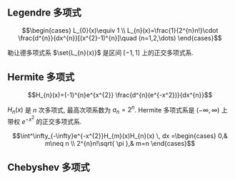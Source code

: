 ## Legendre 多项式

$$\begin{cases}
L_{0}(x)\equiv 1 \\
L_{n}(x)=\frac{1}{2^{n}n!}\cdot \frac{d^{n}}{dx^{n}}[(x^{2}-1)^{n}]\quad (n=1,2,\dots)
\end{cases}$$

勒让德多项式系 $\set{L_{n}(x)}$ 是区间 $[-1,1]$ 上的正交多项式系.

## Hermite 多项式

$$H_{n}(x)=(-1)^{n}e^{x^{2}} \frac{d^{n}(e^{-x^2})}{dx^{n}}$$

$H_{n}(x)$ 是 $n$ 次多项式, 最高次项系数为 $a_{n}=2^{n}$. Hermite 多项式系是 $(-\infty,\infty)$ 上带权 $e^{-x^{2}}$ 的正交多项式系. 

$$\int^\infty_{-\infty}e^{-x^{2}}H_{m}(x)H_{n}(x) \, dx =\begin{cases}
0,& m\neq n \\
2^{n}n!\sqrt{ \pi },& m=n
\end{cases}$$

## Chebyshev 多项式